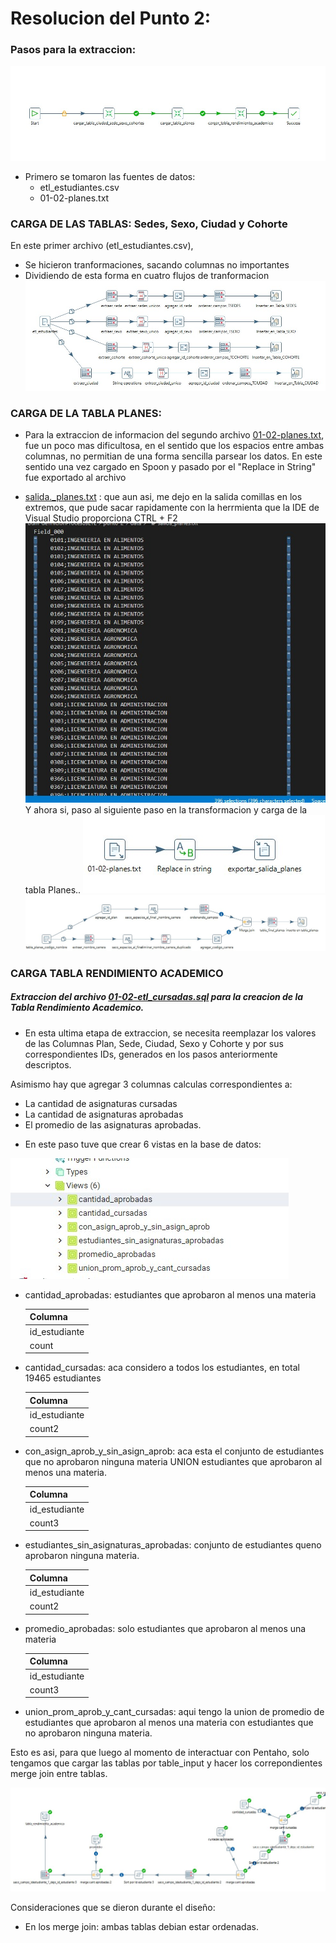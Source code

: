 # Resolucion del Punto 2: 
### Pasos para la extraccion: 

![proceso ETL extraccion tranformacion y carga en tablas](img/proceso_etl_p2tp01.jpg)

+ Primero se tomaron las fuentes de datos: 
    - etl_estudiantes.csv 
    - 01-02-planes.txt

### CARGA DE LAS TABLAS: Sedes, Sexo, Ciudad y Cohorte
En este primer archivo (etl_estudiantes.csv), 
* Se hicieron tranformaciones, sacando columnas no importantes
* Dividiendo de esta forma en cuatro flujos de tranformacion
![extraccion de datos de las Tablas Sedes, Sexo Cohorte y Ciudad](img/extraccion-tablas-primarias.jpg)

### CARGA DE LA TABLA PLANES: 
* Para la extraccion de informacion del segundo archivo [01-02-planes.txt](data/01-02-planes.txt), fue un poco mas dificultosa, en el sentido que los espacios entre ambas columnas, no permitian de una forma sencilla parsear los datos. 
En este sentido una vez cargado en Spoon y pasado por el "Replace in String" fue exportado al archivo 
- [salida._planes.txt](data/salida_planes.txt) : que aun asi, me dejo en la salida comillas en los extremos, que pude sacar rapidamente con la herrmienta que la IDE de Visual Studio proporciona CTRL + F2
![sacado de comilla](img/uso-visual-studio.jpg)
Y ahora si, paso al siguiente paso en la transformacion y carga de la tabla Planes..
![Extraccion en Spoon](img/extraccion-tabla-planes.jpg)
![Extraccion Transformacion Carga Tabla Planes](img/carga-tabla-planes-2.jpg)

### CARGA TABLA RENDIMIENTO ACADEMICO
##### Extraccion del archivo [01-02-etl_cursadas.sql](data/01-02-etl_cursadas.sql) para la creacion de la Tabla Rendimiento Academico.

+ En esta ultima etapa de extraccion, se necesita reemplazar los valores de las Columnas Plan, Sede, Ciudad, Sexo y Cohorte y  por sus correspondientes IDs, generados en los pasos anteriormente descriptos. 

Asimismo hay que agregar 3 columnas calculas correspondientes a: 
- La cantidad de asignaturas cursadas
- La cantidad de asignaturas aprobadas
- El promedio de las asignaturas aprobadas. 

+ En este paso tuve que crear 6 vistas en la base de datos:     

![Views rendimiento academico](img/creacion-views-rendimiento-academico.jpg)

- cantidad_aprobadas: estudiantes que aprobaron al menos una materia

    |    Columna     |    
    | -------------- |
    | id_estudiante  |
    |    count       |

- cantidad_cursadas: aca considero a todos los estudiantes, en total 19465 estudiantes

    |    Columna     |    
    | -------------- |
    | id_estudiante  |
    |    count2      |

- con_asign_aprob_y_sin_asign_aprob: aca esta el conjunto de estudiantes que no aprobaron ninguna materia UNION estudiantes que aprobaron al menos una materia. 

    |    Columna     |    
    | -------------- |
    | id_estudiante  |
    |    count3      |

- estudiantes_sin_asignaturas_aprobadas: conjunto de estudiantes queno aprobaron ninguna materia. 

    |    Columna     |
    | -------------- |
    | id_estudiante  |
    |    count2      |

- promedio_aprobadas: solo estudiantes que aprobaron al menos una materia

    |    Columna     |
    | -------------- |
    | id_estudiante  |
    |    count3      |

- union_prom_aprob_y_cant_cursadas: aqui tengo la union de promedio de estudiantes que aprobaron al menos una materia con estudiantes que no aprobaron ninguna materia. 

Esto es asi, para que luego al momento de interactuar con Pentaho, solo tengamos que cargar las tablas por table_input y hacer los correpondientes merge join entre tablas. 

![uso de views en spoon](img/uso-views-en-spoon.jpg)

Consideraciones que se dieron durante el diseño:
-  En los merge join: ambas tablas debian estar ordenadas. 


